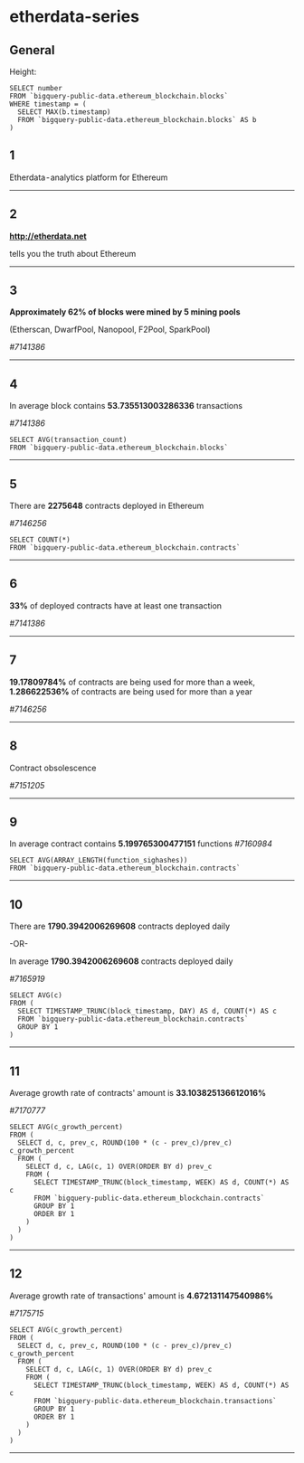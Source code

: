 # etherdata-series

## General
Height:
```
SELECT number
FROM `bigquery-public-data.ethereum_blockchain.blocks`
WHERE timestamp = (
  SELECT MAX(b.timestamp)
  FROM `bigquery-public-data.ethereum_blockchain.blocks` AS b
)
```

## 1
Etherdata - analytics platform for Ethereum

---
## 2
**http://etherdata.net**

tells you the truth about Ethereum

---
## 3
**Approximately 62% of blocks were mined by 5 mining pools**

(Etherscan, DwarfPool, Nanopool, F2Pool, SparkPool)

*#7141386*

---
## 4

In average block contains **53.735513003286336** transactions

*#7141386*

```
SELECT AVG(transaction_count)
FROM `bigquery-public-data.ethereum_blockchain.blocks`
```

---
## 5

There are **2275648** contracts deployed in Ethereum

*#7146256*

```
SELECT COUNT(*)
FROM `bigquery-public-data.ethereum_blockchain.contracts`
```

---
## 6

**33%** of deployed contracts have at least one transaction

*#7141386*

---
## 7

**19.17809784%** of contracts are being used for more than a week, **1.286622536%** of contracts are being used for more than a year

*#7146256*

---
## 8

Contract obsolescence

*#7151205*

---
## 9

In average contract contains **5.199765300477151** functions
*#7160984*

```
SELECT AVG(ARRAY_LENGTH(function_sighashes))
FROM `bigquery-public-data.ethereum_blockchain.contracts`
```

---
## 10

There are **1790.3942006269608** contracts deployed daily

-OR-

In average **1790.3942006269608** contracts deployed daily

*#7165919*

```
SELECT AVG(c)
FROM (
  SELECT TIMESTAMP_TRUNC(block_timestamp, DAY) AS d, COUNT(*) AS c
  FROM `bigquery-public-data.ethereum_blockchain.contracts`
  GROUP BY 1
)
```

---
## 11

Average growth rate of contracts' amount is **33.103825136612016%**

*#7170777*

```
SELECT AVG(c_growth_percent)
FROM (
  SELECT d, c, prev_c, ROUND(100 * (c - prev_c)/prev_c) c_growth_percent
  FROM (
    SELECT d, c, LAG(c, 1) OVER(ORDER BY d) prev_c
    FROM (
      SELECT TIMESTAMP_TRUNC(block_timestamp, WEEK) AS d, COUNT(*) AS c
      FROM `bigquery-public-data.ethereum_blockchain.contracts`
      GROUP BY 1
      ORDER BY 1
    )
  )
)
```

---
## 12

Average growth rate of transactions' amount is **4.672131147540986%**

*#7175715*

```
SELECT AVG(c_growth_percent)
FROM (
  SELECT d, c, prev_c, ROUND(100 * (c - prev_c)/prev_c) c_growth_percent
  FROM (
    SELECT d, c, LAG(c, 1) OVER(ORDER BY d) prev_c
    FROM (
      SELECT TIMESTAMP_TRUNC(block_timestamp, WEEK) AS d, COUNT(*) AS c
      FROM `bigquery-public-data.ethereum_blockchain.transactions` 
      GROUP BY 1
      ORDER BY 1
    )
  )
)
```

---